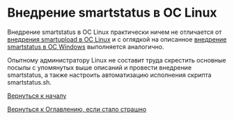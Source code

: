 # Внедрение smartstatus  в ОС Linux

Внедрение smartstatus в ОС Linux практически ничем не отличается от [внедрения smartupload в ОС Linux](052-smartupload-implementation-linux.md) и 
с оглядкой на описанное [внедрение smartstatus в ОС Windows](051-smartupload-implementation-windows.md) выполняется аналогично.

Опытному администратору Linux не составит труда скрестить основные посылы с упомянутых выше описаний и провести внедрение 
smartstatus, а также настроить автоматизацию исполнения скрипта smartstatus.sh.

[Вернуться к началу](055-smartstatus-implemetation-linux.md)

[Вернуться к Оглавлению, если стало страшно](index.md)
